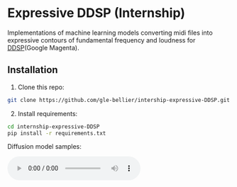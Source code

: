 # Expressive DDSP (Internship)

Implementations of machine learning models converting midi files into expressive contours of fundamental frequency and loudness for [DDSP](https://magenta.tensorflow.org/ddsp)(Google Magenta).

## Installation

1. Clone this repo:

```bash
git clone https://github.com/gle-bellier/intership-expressive-DDSP.git

```

2. Install requirements:

```bash
cd internship-expressive-DDSP
pip install -r requirements.txt

```

Diffusion model samples:

<audio controls="controls">
<source>
<script src="http://gist-it.appspot.com/github/gle-bellier/internship-expressive-DDSP/audio-samples/baseline-results-flute-midi1-pred.wav"></script>
</source>
<p>Your browser does not support the audio element.</p>
</audio>
